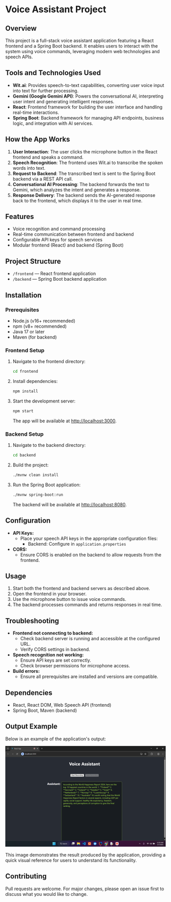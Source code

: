 # Voice Assistant Project

## Overview
This project is a full-stack voice assistant application featuring a React frontend and a Spring Boot backend. It enables users to interact with the system using voice commands, leveraging modern web technologies and speech APIs.

## Tools and Technologies Used
- **Wit.ai**: Provides speech-to-text capabilities, converting user voice input into text for further processing.
- **Gemini (Google Gemini API)**: Powers the conversational AI, interpreting user intent and generating intelligent responses.
- **React**: Frontend framework for building the user interface and handling real-time interactions.
- **Spring Boot**: Backend framework for managing API endpoints, business logic, and integration with AI services.

## How the App Works
1. **User Interaction**: The user clicks the microphone button in the React frontend and speaks a command.
2. **Speech Recognition**: The frontend uses Wit.ai to transcribe the spoken words into text.
3. **Request to Backend**: The transcribed text is sent to the Spring Boot backend via a REST API call.
4. **Conversational AI Processing**: The backend forwards the text to Gemini, which analyzes the intent and generates a response.
5. **Response Delivery**: The backend sends the AI-generated response back to the frontend, which displays it to the user in real time.

## Features
- Voice recognition and command processing
- Real-time communication between frontend and backend
- Configurable API keys for speech services
- Modular frontend (React) and backend (Spring Boot)

## Project Structure
- `/frontend` — React frontend application
- `/backend` — Spring Boot backend application

## Installation

### Prerequisites
- Node.js (v16+ recommended)
- npm (v8+ recommended)
- Java 17 or later
- Maven (for backend)

### Frontend Setup
1. Navigate to the frontend directory:
   ```sh
   cd frontend
   ```
2. Install dependencies:
   ```sh
   npm install
   ```
3. Start the development server:
   ```sh
   npm start
   ```
   The app will be available at [http://localhost:3000](http://localhost:3000).

### Backend Setup
1. Navigate to the backend directory:
   ```sh
   cd backend
   ```
2. Build the project:
   ```sh
   ./mvnw clean install
   ```
3. Run the Spring Boot application:
   ```sh
   ./mvnw spring-boot:run
   ```
   The backend will be available at [http://localhost:8080](http://localhost:8080).

## Configuration
- **API Keys:**
  - Place your speech API keys in the appropriate configuration files:
    - Backend: Configure in `application.properties`
- **CORS:**
  - Ensure CORS is enabled on the backend to allow requests from the frontend.

## Usage
1. Start both the frontend and backend servers as described above.
2. Open the frontend in your browser.
3. Use the microphone button to issue voice commands.
4. The backend processes commands and returns responses in real time.

## Troubleshooting
- **Frontend not connecting to backend:**
  - Check backend server is running and accessible at the configured URL.
  - Verify CORS settings in backend.
- **Speech recognition not working:**
  - Ensure API keys are set correctly.
  - Check browser permissions for microphone access.
- **Build errors:**
  - Ensure all prerequisites are installed and versions are compatible.

## Dependencies
- React, React DOM, Web Speech API (frontend)
- Spring Boot, Maven (backend)

## Output Example

Below is an example of the application's output:

![Application Output](resources/output.png)

This image demonstrates the result produced by the application, providing a quick visual reference for users to understand its functionality.

## Contributing
Pull requests are welcome. For major changes, please open an issue first to discuss what you would like to change.
